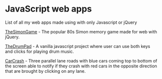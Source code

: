 # JavaScript web apps

List of all my web apps made using with only Javascript or jQuery

[TheSimonGame](https://github.com/rohithVR101/TheSimonGame) - The popular 80s Simon memory game made for web with jQuery.

[TheDrumPad](https://github.com/rohithVR101/TheDrumPad) - A vanilla javascript project where user can use both keys and clicks for playing drum music.

[CarCrash](https://github.com/rohithVR101/CarCrash) - Three parallel lane roads with blue cars coming top to bottom of the screen able to notify if they crash with red cars in the opposite direction that are brought by clicking on any lane.
